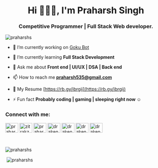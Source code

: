 <h1 align="center">Hi 🙋🏻‍♂️, I'm Praharsh Singh</h1>
<h3 align="center">Competitive Programmer | Full Stack Web developer.</h3>

<p align="left"> <img src="https://komarev.com/ghpvc/?username=praharshs&label=Profile%20views&color=0e75b6&style=flat" alt="praharshs" /> </p>

- 🔭 I’m currently working on [Goku Bot](https://github.com/GokuBot)

- 🌱 I’m currently learning **Full Stack Development**

- 💬 Ask me about **Front end | UI/UX | DSA | Back end**

- 📫 How to reach me **praharsh535@gmail.com**

- 📄 My Resume [https://rb.gy/ibrgij](https://rb.gy/ibrgij)

- ⚡ Fun fact **Probably coding | gaming | sleeping right now ☺**

<p align="left">
<h3 align="left">Connect with me:</h3>
<a href="https://linkedin.com/in/praharshsingh" target="blank"><img align="center" src="https://cdn.jsdelivr.net/npm/simple-icons@3.0.1/icons/linkedin.svg" alt="praharshsingh" height="30" width="40" /></a>
<a href="https://instagram.com/zitrakz" target="blank"><img align="center" src="https://cdn.jsdelivr.net/npm/simple-icons@3.0.1/icons/instagram.svg" alt="zitrakz" height="30" width="40" /></a>
<a href="https://www.codechef.com/users/praharsh443" target="blank"><img align="center" src="https://cdn.jsdelivr.net/npm/simple-icons@3.1.0/icons/codechef.svg" alt="praharsh443" height="30" width="40" /></a>
<a href="https://www.hackerrank.com/draken_codes" target="blank"><img align="center" src="https://cdn.jsdelivr.net/npm/simple-icons@3.0.1/icons/hackerrank.svg" alt="draken_codes" height="30" width="40" /></a>
<a href="https://codeforces.com/profile/draken_codes" target="blank"><img align="center" src="https://cdn.jsdelivr.net/npm/simple-icons@3.0.1/icons/codeforces.svg" alt="draken_codes" height="30" width="40" /></a>
<a href="https://www.leetcode.com/draken_codes" target="blank"><img align="center" src="https://cdn.jsdelivr.net/npm/simple-icons@3.0.1/icons/leetcode.svg" alt="draken_codes" height="30" width="40" /></a>
<a href="https://auth.geeksforgeeks.org/user/draken_codes/profile" target="blank"><img align="center" src="https://cdn.jsdelivr.net/npm/simple-icons@3.0.1/icons/geeksforgeeks.svg" alt="draken_codes/profile" height="30" width="40" /></a>
</p>

<br>
<p><img align="left" src="https://github-readme-stats.vercel.app/api/top-langs/?username=praharshs&layout=compact" alt="praharshs" /></p>
<br>
<p>&nbsp;<img align="center" src="https://github-readme-stats.vercel.app/api?username=praharshs&show_icons=true" alt="praharshs" /></p>
